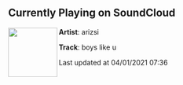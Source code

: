 ## Currently Playing on SoundCloud

[<img align="left" width="100" src="https://i1.sndcdn.com/artworks-GtIur8o54NGzjyzy-YMVh3Q-t500x500.jpg">](https://soundcloud.com/arizsi/boyslikeu)

**Artist**: arizsi 

**Track**: boys like u

Last updated at 04/01/2021 07:36
